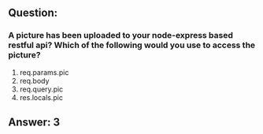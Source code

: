 ## Question:

### A picture has been uploaded to your node-express based restful api?  Which of the following would you use to access the picture?

1. req.params.pic
2. req.body
3. req.query.pic
4. res.locals.pic

## Answer: 3
